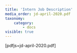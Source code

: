 ```yaml
---
title: 'Intern Job Description'
media_order: jd-april-2020.pdf
taxonomy:
    category:
        - docs
visible: true
---
```


[pdfjs=jd-april-2020.pdf]